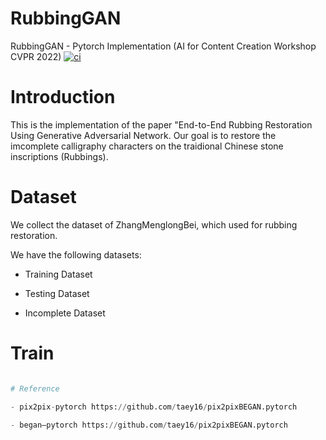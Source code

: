 # RubbingGAN

RubbingGAN - Pytorch Implementation (AI for Content Creation Workshop CVPR 2022)
<a href=https://doi.org/10.48550/arXiv.2205.03743><img src="https://img.shields.io/badge/arXiv-2205.03743-b31b1b.svg" alt="ci"></a>

# Introduction

This is the implementation of the paper "End-to-End Rubbing Restoration Using Generative Adversarial Network. Our goal is to restore the imcomplete calligraphy characters on the traidional Chinese stone inscriptions (Rubbings).

# Dataset

We collect the dataset of ZhangMenglongBei, which used for rubbing restoration.

We have the following datasets: 

- Training Dataset

- Testing Dataset

- Incomplete Dataset

# Train

``` python RubbingGAN.py --dataroot PATH TO Training Dataset --valDataroot PATH TO Validation Dataset --exp PATH TO store outputs of generating images --log PATH TO store logs

# Reference

- pix2pix-pytorch https://github.com/taey16/pix2pixBEGAN.pytorch

- began—pytorch https://github.com/taey16/pix2pixBEGAN.pytorch
